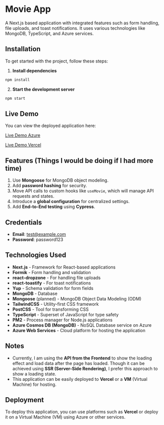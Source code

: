 # Movie App

A Next.js based application with integrated features such as form handling, file uploads, and toast notifications. It uses various technologies like MongoDB, TypeScript, and Azure services.

## Installation

To get started with the project, follow these steps:

1. **Install dependencies**

```bash
npm install
```

2. **Start the development server**

```bash
npm start
```

## Live Demo

You can view the deployed application here:

[Live Demo Azure](http://20.13.172.79:3000/)

[Live Demo Vercel](https://temp-movie-blue.vercel.app)

## Features (Things I would be doing if I had more time)

1. Use **Mongoose** for MongoDB object modeling.
2. Add **password hashing** for security.
3. Move API calls to custom hooks like `useMovie`, which will manage API requests and states.
4. Introduce a **global configuration** for centralized settings.
5. Add **End-to-End testing** using **Cypress**.

## Credentials

- **Email**: test@example.com
- **Password**: password123

## Technologies Used

- **Next.js** - Framework for React-based applications
- **Formik** - Form handling and validation
- **react-dropzone** - For handling file uploads
- **react-toastify** - For toast notifications
- **Yup** - Schema validation for form fields
- **MongoDB** - Database
- **Mongoose** (planned) - MongoDB Object Data Modeling (ODM)
- **TailwindCSS** - Utility-first CSS framework
- **PostCSS** - Tool for transforming CSS
- **TypeScript** - Superset of JavaScript for type safety
- **PM2** - Process manager for Node.js applications
- **Azure Cosmos DB (MongoDB)** - NoSQL Database service on Azure
- **Azure Web Services** - Cloud platform for hosting the application

## Notes

- Currently, I am using the **API from the Frontend** to show the loading effect and load data after the page has loaded. Though it can be achieved using **SSR (Server-Side Rendering)**, I prefer this approach to show a loading state.
- This application can be easily deployed to **Vercel** or a **VM** (Virtual Machine) for hosting.

## Deployment

To deploy this application, you can use platforms such as **Vercel** or deploy it on a Virtual Machine (VM) using Azure or other services.
